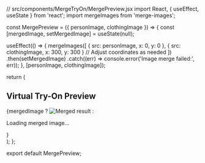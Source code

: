 // src/components/MergeTryOn/MergePreview.jsx
import React, { useEffect, useState } from 'react';
import mergeImages from 'merge-images';

const MergePreview = ({ personImage, clothingImage }) => {
  const [mergedImage, setMergedImage] = useState(null);

  useEffect(() => {
    mergeImages([
      { src: personImage, x: 0, y: 0 },
      { src: clothingImage, x: 300, y: 300 } // Adjust coordinates as needed
    ])
      .then(setMergedImage)
      .catch((err) => console.error('Image merge failed:', err));
  }, [personImage, clothingImage]);

  return (
    <div>
      <h2>Virtual Try-On Preview</h2>
      {mergedImage ? <img src={mergedImage} alt="Merged result" /> : <p>Loading merged image...</p>}
    </div>
  );
};

export default MergePreview;
